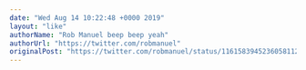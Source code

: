 ```yaml
---
date: "Wed Aug 14 10:22:48 +0000 2019"
layout: "like"
authorName: "Rob Manuel beep beep yeah"
authorUrl: "https://twitter.com/robmanuel"
originalPost: "https://twitter.com/robmanuel/status/1161583945236058112"
---
```


